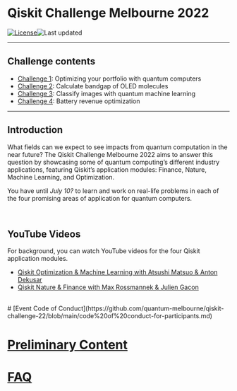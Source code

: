 # Qiskit Challenge Melbourne 2022

[![License](https://img.shields.io/github/license/quantum-melbourne/qiskit-challenge-22.svg)](https://opensource.org/licenses/Apache-2.0)<!--- long-description-skip-begin -->![Last updated](https://img.shields.io/github/last-commit/quantum-melbourne/qiskit-challenge-22/main?label=Last%20updated&style=flat)

--------------------------------
## Challenge contents
- [Challenge 1](https://github.com/quantum-melbourne/qiskit-challenge-22/blob/main/content/challenge-1/challenge-1.ipynb): Optimizing your portfolio with quantum computers
- [Challenge 2](https://github.com/quantum-melbourne/qiskit-challenge-22/blob/main/content/challenge-2/challenge-2.ipynb): Calculate bandgap of OLED molecules
- [Challenge 3](https://github.com/quantum-melbourne/qiskit-challenge-22/blob/main/content/challenge-3/challenge-3.ipynb): Classify images with quantum machine learning
- [Challenge 4](https://github.com/quantum-melbourne/qiskit-challenge-22/blob/main/content/challenge-4/challenge-4.ipynb): Battery revenue optimization 

--------------------------------
## Introduction

What fields can we expect to see impacts from quantum computation in the near future? The Qiskit Challenge Melbourne 2022 aims to answer this question by showcasing some of quantum computing’s different industry applications, featuring Qiskit’s application modules: Finance, Nature, Machine Learning, and Optimization.

You have until _July 10?_ to learn and work on real-life problems in each of the four promising areas of application for quantum computers. 

<br>

## YouTube Videos
For background, you can watch YouTube videos for the four Qiskit application modules.

- [Qiskit Optimization & Machine Learning with Atsushi Matsuo & Anton Dekusar](https://youtu.be/claoY57eVIc)
- [Qiskit Nature & Finance with Max Rossmannek & Julien Gacon](https://youtu.be/UtMVoGXlz04)

<br>
# [Event Code of Conduct](https://github.com/quantum-melbourne/qiskit-challenge-22/blob/main/code%20of%20conduct-for-participants.md)

# [Preliminary Content](https://github.com/quantum-melbourne/qiskit-challenge-22/blob/main/preliminary_content.md)

# [FAQ]([https://github.com/quantum-melbourne/qiskit-challenge-22/wiki](https://github.com/quantum-melbourne/qiskit-challenge-22/blob/main/faq.md))
